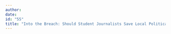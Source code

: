 ```yaml
---
author:
date:
id: "55"
title: "Into the Breach: Should Student Journalists Save Local Political Reporting?"
---
```

